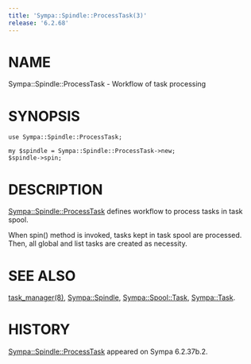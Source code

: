 ```yaml
---
title: 'Sympa::Spindle::ProcessTask(3)'
release: '6.2.68'
---
```


# NAME

Sympa::Spindle::ProcessTask - Workflow of task processing

# SYNOPSIS

    use Sympa::Spindle::ProcessTask;
    
    my $spindle = Sympa::Spindle::ProcessTask->new;
    $spindle->spin;

# DESCRIPTION

[Sympa::Spindle::ProcessTask](./Sympa-Spindle-ProcessTask.3.md) defines workflow to process tasks in
task spool.

When spin() method is invoked, tasks kept in task spool are processed.
Then, all global and list tasks are created as necessity.

# SEE ALSO

[task\_manager(8)](./task_manager.8.md), [Sympa::Spindle](./Sympa-Spindle.3.md), [Sympa::Spool::Task](./Sympa-Spool-Task.3.md), [Sympa::Task](./Sympa-Task.3.md).

# HISTORY

[Sympa::Spindle::ProcessTask](./Sympa-Spindle-ProcessTask.3.md) appeared on Sympa 6.2.37b.2.
